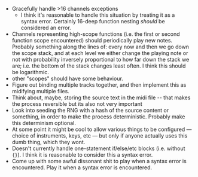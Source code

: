 * Gracefully handle >16 channels exceptions
  * I think it's reasonable to handle this situation by treating it as a syntax error. Certainly 16-deep function nesting *should* be considered an error.
* Channels representing high-scope functions (i.e. the first or second function scope encountered) should periodically play new notes.
  Probably something along the lines of: every now and then we go down the scope stack, and at each level we either change the playing
  note or not with probability inversely proportional to how far down the stack we are; i.e. the bottom of the stack changes least often.
  I think this should be logarithmic.
* other "scopes" should have some behaviour.
* Figure out binding multiple tracks together, and then implement this as midifying multiple files.
* Think about, maybe, storing the source text in the midi file -- that makes the process reversible but its also not very important
* Look into seeding the RNG with a hash of the source content or something, in order to make the process deterministic. Probably make this determinism optional.
* At some point it might be cool to allow various things to be configured — choice of instruments, keys, etc —
  but only if anyone actually uses this dumb thing, which they wont.
* Doesn't currently handle one-statement if/else/etc blocks (i.e. without `{}`). I think it is reasonable to consider this a syntax error.
* Come up with some awful dissonant shit to play when a syntax error is encountered. Play it when a syntax error is encountered.
